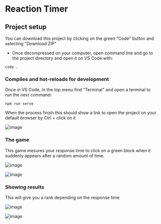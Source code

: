 # Reaction Timer

## Project setup
You can download this project by clicking on the green "Code" button and selecting "Download ZIP"
- Once decompressed on your computer, open command line and go to the project directory and open it on VS Code with: 
```
code .
```

### Compiles and hot-reloads for development
Once in VS Code, in the top menu find "Terminal" and open a terminal to run the next command:
```
npm run serve
```
When the process finish this should show a link to open the project on your default browser by Ctrl + click on it

![image](https://user-images.githubusercontent.com/22846310/201242903-ce4286c4-b514-4cea-ad68-455e4378aa12.png)

### The game
This game mesures your response time to click on a green block when it suddenly appears after a random amount of time.

![image](https://user-images.githubusercontent.com/22846310/201243393-54c30251-e0e0-4011-b619-78c0b7fc71cc.png)

![image](https://user-images.githubusercontent.com/22846310/201243645-e6b81b6b-f6cb-485a-8141-15d3a1eaeb82.png)

### Showing results
This will give you a rank depending on the response time

![image](https://user-images.githubusercontent.com/22846310/201243482-e204de44-0349-4451-9193-dc93073bd945.png)

![image](https://user-images.githubusercontent.com/22846310/201244402-aaaebe90-e9dd-44a5-a13f-c2970c0929f5.png)
